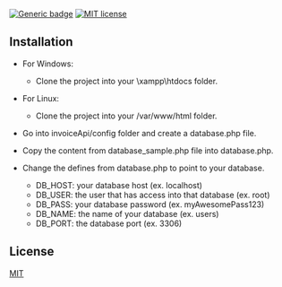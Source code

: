 [![Generic badge](https://img.shields.io/badge/PHP-5.6-<COLOR>.svg)](https://badgen.net/badge/PHP/5.6/green)
[![MIT license](https://img.shields.io/badge/License-MIT-blue.svg)](https://lbesson.mit-license.org/)

## Installation

- For Windows:
    - Clone the project into your \xampp\htdocs folder.
- For Linux:
    - Clone the project into your /var/www/html folder.
    
- Go into invoiceApi/config folder and create a database.php file.
- Copy the content from database_sample.php file into database.php.
- Change the defines from database.php to point to your database.
    - DB_HOST: your database host (ex. localhost)
    - DB_USER: the user that has access into that database (ex. root)
    - DB_PASS: your database password (ex. myAwesomePass123)
    - DB_NAME: the name of your database (ex. users)
    - DB_PORT: the database port (ex. 3306)

## License
[MIT](https://choosealicense.com/licenses/mit/)
